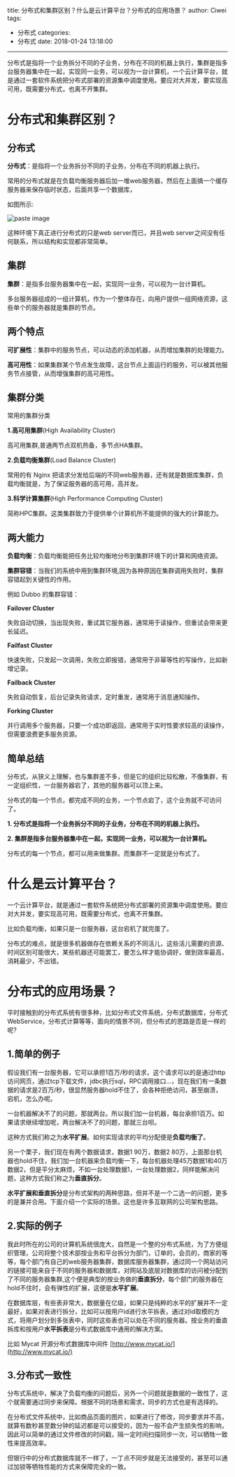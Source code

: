 title: 分布式和集群区别？什么是云计算平台？分布式的应用场景？
author: Ciwei
tags:
  - 分布式
categories:
  - 分布式
date: 2018-01-24 13:18:00
---
分布式是指将一个业务拆分不同的子业务，分布在不同的机器上执行，集群是指多台服务器集中在一起，实现同一业务，可以视为一台计算机，一个云计算平台，就是通过一套软件系统把分布式部署的资源集中调度使用。要应对大并发，要实现高可用，既需要分布式，也离不开集群。
<!--more-->
# 分布式和集群区别？

## 分布式

**分布式**：是指将一个业务拆分不同的子业务，分布在不同的机器上执行。

常用的分布式就是在负载均衡服务器后加一堆web服务器，然后在上面搞一个缓存服务器来保存临时状态，后面共享一个数据库，

如图所示:

![paste image](http://oisa91ton.bkt.clouddn.com/1516771212768cvv1ea6t.png?imageslim)

这种环境下真正进行分布式的只是web server而已，并且web server之间没有任何联系，所以结构和实现都非常简单。

## 集群

**集群**：是指多台服务器集中在一起，实现同一业务，可以视为一台计算机。

多台服务器组成的一组计算机，作为一个整体存在，向用户提供一组网络资源，这些单个的服务器就是集群的节点。

## 两个特点

**可扩展性**：集群中的服务节点，可以动态的添加机器，从而增加集群的处理能力。

**高可用性**：如果集群某个节点发生故障，这台节点上面运行的服务，可以被其他服务节点接管，从而增强集群的高可用性。

## 集群分类

常用的集群分类

**1.高可用集群**(High Availability Cluster)

高可用集群,普通两节点双机热备，多节点HA集群。

**2.负载均衡集群**(Load Balance Cluster) 

常用的有 Nginx 把请求分发给后端的不同web服务器，还有就是数据库集群，负载均衡就是，为了保证服务器的高可用，高并发。  

**3.科学计算集群**(High Performance Computing Cluster)  

简称HPC集群。这类集群致力于提供单个计算机所不能提供的强大的计算能力。  

## 两大能力

**负载均衡**：负载均衡能把任务比较均衡地分布到集群环境下的计算和网络资源。

**集群容错**：当我们的系统中用到集群环境,因为各种原因在集群调用失败时，集群容错起到关键性的作用。

例如 Dubbo 的集群容错：

**Failover Cluster**  

失败自动切换，当出现失败，重试其它服务器，通常用于读操作，但重试会带来更长延迟。  

**Failfast Cluster**  

快速失败，只发起一次调用，失败立即报错，通常用于非幂等性的写操作，比如新增记录。  

**Failback Cluster**  

失败自动恢复，后台记录失败请求，定时重发，通常用于消息通知操作。
  
**Forking Cluster**  

并行调用多个服务器，只要一个成功即返回，通常用于实时性要求较高的读操作，但需要浪费更多服务资源。  

## 简单总结

分布式，从狭义上理解，也与集群差不多，但是它的组织比较松散，不像集群，有一定组织性，一台服务器宕了，其他的服务器可以顶上来。

分布式的每一个节点，都完成不同的业务，一个节点宕了，这个业务就不可访问了。

**1. 分布式是指将一个业务拆分不同的子业务，分布在不同的机器上执行。** 

**2. 集群是指多台服务器集中在一起，实现同一业务，可以视为一台计算机。** 

分布式的每一个节点，都可以用来做集群。而集群不一定就是分布式了。  

# 什么是云计算平台？

一个云计算平台，就是通过一套软件系统把分布式部署的资源集中调度使用。要应对大并发，要实现高可用，既需要分布式，也离不开集群。

比如负载均衡，如果只是一台服务器，这台宕机了就完蛋了。

分布式的难点，就是很多机器做存在依赖关系的不同活儿，这些活儿需要的资源、时间区别可能很大，某些机器还可能罢工，要怎么样才能协调好，做到效率最高，消耗最少，不出错。

# 分布式的应用场景？

平时接触到的分布式系统有很多种，比如分布式文件系统，分布式数据库，分布式WebService，分布式计算等等，面向的情景不同，但分布式的思路是否是一样的呢?

## 1.简单的例子

假设我们有一台服务器，它可以承担1百万/秒的请求，这个请求可以的是通过http访问网页，通过tcp下载文件，jdbc执行sql，RPC调用接口…，现在我们有一条数据的请求是2百万/秒，很显然服务器hold不住了，会各种拒绝访问，甚至崩溃，宕机，怎么办呢。

一台机器解决不了的问题，那就两台。所以我们加一台机器，每台承担1百万。如果请求继续增加呢，两台解决不了的问题，那就三台呗。

这种方式我们称之为**水平扩展**。如何实现请求的平均分配便是**负载均衡了**。

另一个栗子，我们现在有两个数据请求，数据1 90万，数据2 80万，上面那台机器也hold不住，我们加一台机器来负载均衡一下，每台机器处理45万数据1和40万数据2，但是平分太麻烦，不如一台处理数据1，一台处理数据2，同样能解决问题，这种方式我们称之为**垂直拆分**。

**水平扩展和垂直拆分**是分布式架构的两种思路，但并不是一个二选一的问题，更多的是兼并合用。下面介绍一个实际的场景。这也是许多互联网的公司架构思路。

## 2.实际的例子

我此时所在的公司的计算机系统很庞大，自然是一个整的分布式系统，为了方便组织管理，公司将整个技术部按业务和平台拆分为部门，订单的，会员的，商家的等等，每个部门有自己的web服务器集群，数据库服务器集群，通过同一个网站访问的链接可能来自于不同的服务器和数据库，对网站及底层对数据库的访问被分配到了不同的服务器集群,这个便是典型的按业务做的**垂直拆分**，每个部门的服务器在hold不住时，会有弹性的扩展，这便是**水平扩展**。

在数据库层，有些表非常大，数据量在亿级，如果只是纯粹的水平的扩展并不一定最好，如果对表进行拆分，比如可以按用户id进行水平拆表，通过对id取模的方式，将用户划分到多张表中，同时这些表也可以处在不同的服务器。按业务的垂直拆库和按用户**水平拆表**是分布式数据库中通用的解决方案。

比如 Mycat 开源分布式数据库中间件 [http://www.mycat.io/](http://www.mycat.io/)

## 3.分布式一致性

分布式系统中，解决了负载均衡的问题后，另外一个问题就是数据的一致性了，这个就需要通过同步来保障。根据不同的场景和需求，同步的方式也是有选择的。

在分布式文件系统中，比如商品页面的图片，如果进行了修改，同步要求并不高，就算有数秒甚至数分钟的延迟都是可以接受的，因为一般不会产生损失性的影响，因此可以简单的通过文件修改的时间戳，隔一定时间扫描同步一次，可以牺牲一致性来提高效率。

但银行中的分布式数据库就不一样了，一丁点不同步就是无法接受的，甚至可以通过加锁等牺牲性能的方式来保障完全的一致。